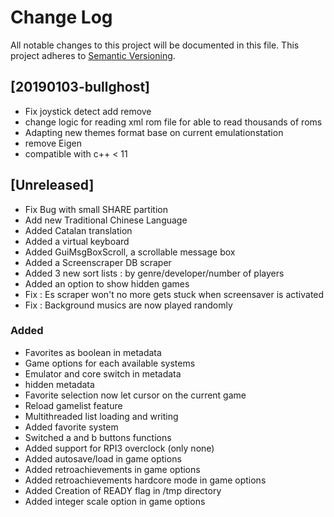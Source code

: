 # Change Log
All notable changes to this project will be documented in this file.
This project adheres to [Semantic Versioning](http://semver.org/).

## [20190103-bullghost]
- Fix joystick detect add remove
- change logic for reading xml rom file for able to read thousands of roms
- Adapting new themes format base on current emulationstation
- remove Eigen 
- compatible with c++ < 11

## [Unreleased]
- Fix Bug with small SHARE partition
- Add new Traditional Chinese Language
- Added Catalan translation
- Added a virtual keyboard
- Added GuiMsgBoxScroll, a scrollable message box
- Added a Screenscraper DB scraper
- Added 3 new sort lists : by genre/developer/number of players
- Added an option to show hidden games
- Fix : Es scraper won't no more gets stuck when screensaver is activated
- Fix : Background musics are now played randomly

### Added
- Favorites as boolean in metadata
- Game options for each available systems
- Emulator and core switch in metadata
- hidden metadata
- Favorite selection now let cursor on the current game
- Reload gamelist feature
- Multithreaded list loading and writing
- Added favorite system
- Switched a and b buttons functions
- Added support for RPI3 overclock (only none)
- Added autosave/load in game options
- Added retroachievements in game options
- Added retroachievements hardcore mode in game options
- Added Creation of READY flag in /tmp directory
- Added integer scale option in game options
